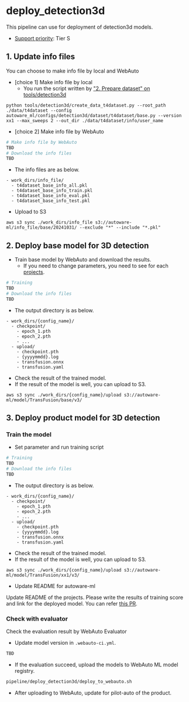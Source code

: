 # deploy_detection3d

This pipeline can use for deployment of detection3d models.

- [Support priority](https://github.com/tier4/autoware-ml/blob/main/docs/design/autoware_ml_design.md#support-priority): Tier S

## 1. Update info files

You can choose to make info file by local and WebAuto

- [choice 1] Make info file by local
  - You run the script written by ["2. Prepare dataset" on tools/detection3d](https://github.com/tier4/autoware-ml/tree/main/tools/detection3d)

```
python tools/detection3d/create_data_t4dataset.py --root_path ./data/t4dataset --config autoware_ml/configs/detection3d/dataset/t4dataset/base.py --version xx1 --max_sweeps 2 --out_dir ./data/t4dataset/info/user_name
```

- [choice 2] Make info file by WebAuto

```sh
# Make info file by WebAuto
TBD
# Download the info files
TBD
```

- The info files are as below.

```
- work_dirs/info_file/
  - t4dataset_base_info_all.pkl
  - t4dataset_base_info_train.pkl
  - t4dataset_base_info_eval.pkl
  - t4dataset_base_info_test.pkl
```

- Upload to S3

```
aws s3 sync ./work_dirs/info_file s3://autoware-ml/info_file/base/20241031/ --exclude "*" --include "*.pkl"
```

## 2. Deploy base model for 3D detection

- Train base model by WebAuto and download the results.
  - If you need to change parameters, you need to see for each [projects](/projects).

```sh
# Training
TBD
# Download the info files
TBD
```

- The output directory is as below.

```
- work_dirs/{config_name}/
  - checkpoint/
    - epoch_1.pth
    - epoch_2.pth
    - ...
  - upload/
    - checkpoint.pth
    - {yyyymmdd}.log
    - transfusion.onnx
    - transfusion.yaml
```

- Check the result of the trained model.
- If the result of the model is well, you can upload to S3.

```
aws s3 sync ./work_dirs/{config_name}/upload s3://autoware-ml/model/TransFusion/base/v3/
```

## 3. Deploy product model for 3D detection
### Train the model

- Set parameter and run training script

```sh
# Training
TBD
# Download the info files
TBD
```

- The output directory is as below.

```
- work_dirs/{config_name}/
  - checkpoint/
    - epoch_1.pth
    - epoch_2.pth
    - ...
  - upload/
    - checkpoint.pth
    - {yyyymmdd}.log
    - transfusion.onnx
    - transfusion.yaml
```

- Check the result of the trained model.
- If the result of the model is well, you can upload to S3.

```
aws s3 sync ./work_dirs/{config_name}/upload s3://autoware-ml/model/TransFusion/xx1/v3/
```

- Update README for autoware-ml

Update README of the projects.
Please write the results of training score and link for the deployed model.
You can refer [this PR](https://github.com/tier4/autoware-ml/pull/76).

### Check with evaluator

Check the evaluation result by WebAuto Evaluator

- Update model version in `.webauto-ci.yml`.

```sh
TBD
```

- If the evaluation succeed, upload the models to WebAuto ML model registry.

```sh
pipeline/deploy_detection3d/deploy_to_webauto.sh
```

- After uploading to WebAuto, update for pilot-auto of the product.
